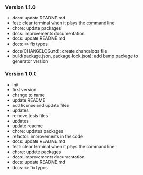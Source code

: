 ### Version 1.1.0
- docs: update README.md
- feat: clear terminal when it plays the command line
- chore: update packages
- docs: improvements documentation
- docs: update README.md
- docs: ✏️ fix typos
- docs(CHANGELOG.md): create changelogs file
- build(package.json, package-lock.json): add bump package to generator version

### Version 1.0.0
- init
- first version
- change to name
- update README
- add license and update files
- updates
- remove tests files
- updates
- update readme
- chore: updates packages
- refactor: improvements in the code
- docs: update README.md
- feat: clear terminal when it plays the command line
- chore: update packages
- docs: improvements documentation
- docs: update README.md
- docs: ✏️ fix typos
